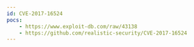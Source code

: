 ```yaml
---
id: CVE-2017-16524
pocs:
    - https://www.exploit-db.com/raw/43138
    - https://github.com/realistic-security/CVE-2017-16524
---
```

